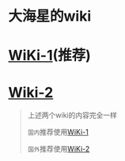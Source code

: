 # 大海星的wiki

# [WiKi-1](https://double12gzh.gitee.io/wiki/)(推荐)
# [Wiki-2](https://double12gzh.github.io/wiki/)

> 上述两个wiki的内容完全一样
> 
> `国内`推荐使用[WiKi-1](https://double12gzh.gitee.io/wiki/)
>
> `国外`推荐使用[WiKi-2](https://double12gzh.github.io/wiki/)

